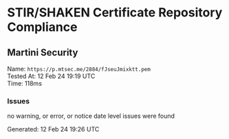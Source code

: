 # STIR/SHAKEN Certificate Repository Compliance

## Martini Security

Name: `https://p.mtsec.me/2884/fJseuJmixktt.pem`\
Tested At: 12 Feb 24 19:19 UTC\
Time: 118ms

### Issues

no warning, or error, or notice date level issues were found

Generated: 12 Feb 24 19:26 UTC